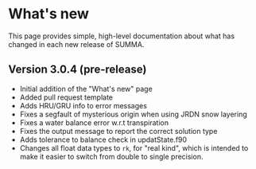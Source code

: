 # What's new

This page provides simple, high-level documentation about what has changed in each new release of SUMMA.

## Version 3.0.4 (pre-release)

- Initial addition of the "What's new" page
- Added pull request template
- Adds HRU/GRU info to error messages
- Fixes a segfault of mysterious origin when using JRDN snow layering
- Fixes a water balance error w.r.t transpiration
- Fixes the output message to report the correct solution type
- Adds tolerance to balance check in updatState.f90
- Changes all float data types to `rk`, for "real kind", which is intended to
  make it easier to switch from double to single precision.
